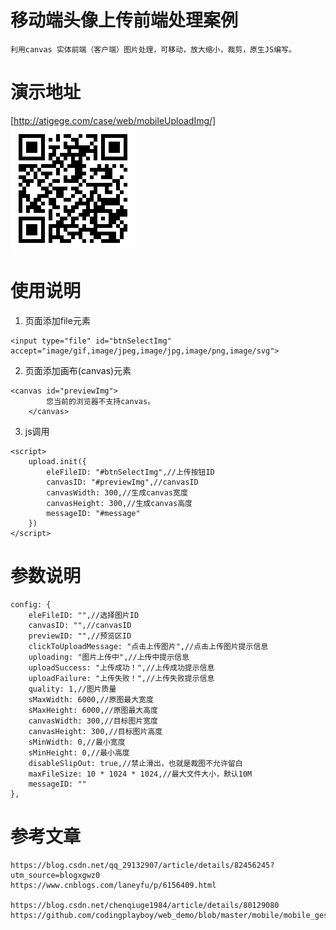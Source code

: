 # 移动端头像上传前端处理案例
```` 
利用canvas 实体前端（客户端）图片处理，可移动，放大缩小，裁剪，原生JS编写。
````
# 演示地址
[http://atigege.com/case/web/mobileUploadImg/]
![image](https://raw.githubusercontent.com/gavinjzx/mobileUploadImg/master/qrcode.png)
# 使用说明
1. 页面添加file元素
````
<input type="file" id="btnSelectImg" accept="image/gif,image/jpeg,image/jpg,image/png,image/svg">

````
2. 页面添加画布(canvas)元素
````
<canvas id="previewImg">
        您当前的浏览器不支持canvas。
    </canvas>
````
3. js调用
````
<script>
    upload.init({
        eleFileID: "#btnSelectImg",//上传按钮ID
        canvasID: "#previewImg",//canvasID
        canvasWidth: 300,//生成canvas宽度
        canvasHeight: 300,//生成canvas高度
        messageID: "#message"
    })
</script>
````
# 参数说明
    config: {
        eleFileID: "",//选择图片ID
        canvasID: "",//canvasID
        previewID: "",//预览区ID
        clickToUploadMessage: "点击上传图片",//点击上传图片提示信息
        uploading: "图片上传中",//上传中提示信息
        uploadSuccess: "上传成功！",//上传成功提示信息
        uploadFailure: "上传失败！",//上传失败提示信息
        quality: 1,//图片质量
        sMaxWidth: 6000,//原图最大宽度
        sMaxHeight: 6000,//原图最大高度
        canvasWidth: 300,//目标图片宽度
        canvasHeight: 300,//目标图片高度
        sMinWidth: 0,//最小宽度
        sMinHeight: 0,//最小高度
        disableSlipOut: true,//禁止滑出，也就是裁图不允许留白
        maxFileSize: 10 * 1024 * 1024,//最大文件大小，默认10M
        messageID: ""
    },

# 参考文章
````
https://blog.csdn.net/qq_29132907/article/details/82456245?utm_source=blogxgwz0
https://www.cnblogs.com/laneyfu/p/6156409.html

https://blog.csdn.net/chenqiuge1984/article/details/80129080
https://github.com/codingplayboy/web_demo/blob/master/mobile/mobile_gesture.html
````